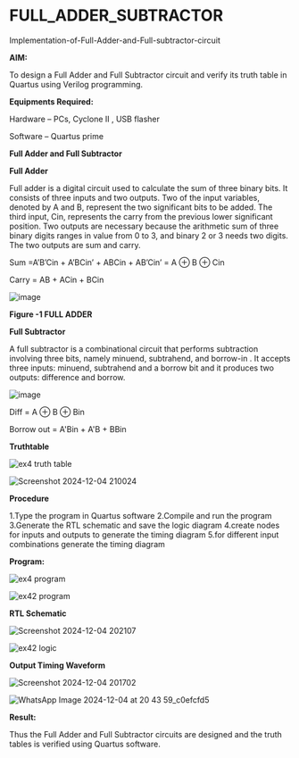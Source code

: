 # FULL_ADDER_SUBTRACTOR

Implementation-of-Full-Adder-and-Full-subtractor-circuit

**AIM:**

To design a Full Adder and Full Subtractor circuit and verify its truth table in Quartus using Verilog programming.

**Equipments Required:**

Hardware – PCs, Cyclone II , USB flasher

Software – Quartus prime

**Full Adder and Full Subtractor**


**Full Adder**

Full adder is a digital circuit used to calculate the sum of three binary bits. It consists of three inputs and two outputs. Two of the input variables, denoted by A and B, represent the two significant bits to be added. The third input, Cin, represents the carry from the previous lower significant position. Two outputs are necessary because the arithmetic sum of three binary digits ranges in value from 0 to 3, and binary 2 or 3 needs two digits. The two outputs are sum and carry.

Sum =A’B’Cin + A’BCin’ + ABCin + AB’Cin’ = A ⊕ B ⊕ Cin 

Carry = AB + ACin + BCin

![image](https://github.com/naavaneetha/FULL_ADDER_SUBTRACTOR/assets/154305477/0f30ba51-5ffb-4198-845f-18e054f675e7)

**Figure -1 FULL ADDER**

**Full Subtractor**

A full subtractor is a combinational circuit that performs subtraction involving three bits, namely minuend, subtrahend, and borrow-in . It accepts three inputs: minuend, subtrahend and a borrow bit and it produces two outputs: difference and borrow.

![image](https://github.com/naavaneetha/FULL_ADDER_SUBTRACTOR/assets/154305477/02b24f51-ab51-4304-9ad6-7b81ffc1ead5)

Diff = A ⊕ B ⊕ Bin 

Borrow out = A'Bin + A'B + BBin

**Truthtable**

![ex4 truth table](https://github.com/user-attachments/assets/988bcdc6-d89e-4f4d-9675-52f162ec97b0)

![Screenshot 2024-12-04 210024](https://github.com/user-attachments/assets/e41504aa-f432-4867-9d86-67cea2f10193)



**Procedure**

1.Type the program in Quartus software
2.Compile and run the program
3.Generate the RTL schematic and save the logic diagram
4.create nodes for inputs and outputs to generate the timing diagram
5.for different input combinations generate the timing diagram

**Program:**

![ex4 program](https://github.com/user-attachments/assets/d519ffa3-2c21-4dc4-99ca-f1cc7e2d7248)


![ex42 program](https://github.com/user-attachments/assets/f0be13fa-0c61-413c-8e31-29de3faa6f77)



**RTL Schematic**

![Screenshot 2024-12-04 202107](https://github.com/user-attachments/assets/b8b79c5f-a700-43ae-9890-025586c61121)


![ex42 logic](https://github.com/user-attachments/assets/0b426be0-c7c7-4f69-bb42-4b8a6ff07d76)


**Output Timing Waveform**

![Screenshot 2024-12-04 201702](https://github.com/user-attachments/assets/48ba4141-25e0-44a8-96d6-a158802fb8fb)


![WhatsApp Image 2024-12-04 at 20 43 59_c0efcfd5](https://github.com/user-attachments/assets/c58f7940-779c-404a-bbfe-65f858760a24)

**Result:**

Thus the Full Adder and Full Subtractor circuits are designed and the truth tables is verified using Quartus software.



